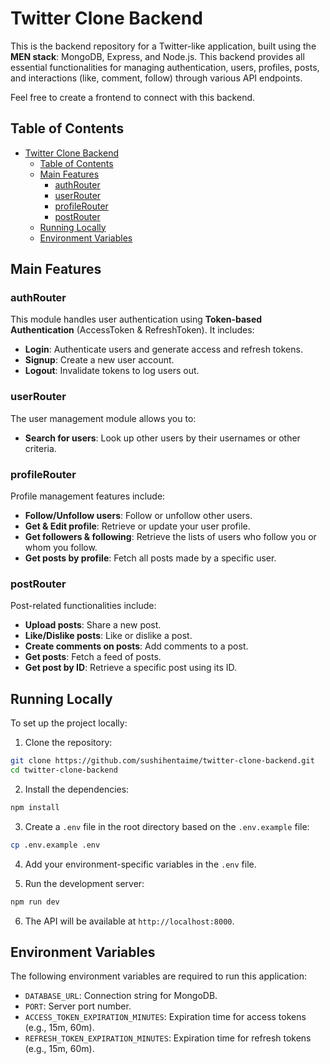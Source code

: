 # Twitter Clone Backend

This is the backend repository for a Twitter-like application, built using the **MEN stack**: MongoDB, Express, and Node.js. This backend provides all essential functionalities for managing authentication, users, profiles, posts, and interactions (like, comment, follow) through various API endpoints.

Feel free to create a frontend to connect with this backend.

## Table of Contents

- [Twitter Clone Backend](#twitter-clone-backend)
  - [Table of Contents](#table-of-contents)
  - [Main Features](#main-features)
    - [authRouter](#authrouter)
    - [userRouter](#userrouter)
    - [profileRouter](#profilerouter)
    - [postRouter](#postrouter)
  - [Running Locally](#running-locally)
  - [Environment Variables](#environment-variables)

## Main Features

### authRouter

This module handles user authentication using **Token-based Authentication** (AccessToken & RefreshToken). It includes:

- **Login**: Authenticate users and generate access and refresh tokens.
- **Signup**: Create a new user account.
- **Logout**: Invalidate tokens to log users out.

### userRouter

The user management module allows you to:

- **Search for users**: Look up other users by their usernames or other criteria.

### profileRouter

Profile management features include:

- **Follow/Unfollow users**: Follow or unfollow other users.
- **Get & Edit profile**: Retrieve or update your user profile.
- **Get followers & following**: Retrieve the lists of users who follow you or whom you follow.
- **Get posts by profile**: Fetch all posts made by a specific user.

### postRouter

Post-related functionalities include:

- **Upload posts**: Share a new post.
- **Like/Dislike posts**: Like or dislike a post.
- **Create comments on posts**: Add comments to a post.
- **Get posts**: Fetch a feed of posts.
- **Get post by ID**: Retrieve a specific post using its ID.

## Running Locally

To set up the project locally:

1. Clone the repository:
```bash
git clone https://github.com/sushihentaime/twitter-clone-backend.git
cd twitter-clone-backend
```

2. Install the dependencies:
```bash
npm install
```

3. Create a `.env` file in the root directory based on the `.env.example` file:
```bash
cp .env.example .env
```

4. Add your environment-specific variables in the `.env` file.

5. Run the development server:
```bash
npm run dev
```

6. The API will be available at `http://localhost:8000`.

## Environment Variables

The following environment variables are required to run this application:
- `DATABASE_URL`: Connection string for MongoDB.
- `PORT`: Server port number.
- `ACCESS_TOKEN_EXPIRATION_MINUTES`: Expiration time for access tokens (e.g., 15m, 60m).
- `REFRESH_TOKEN_EXPIRATION_MINUTES`: Expiration time for refresh tokens (e.g., 15m, 60m).
